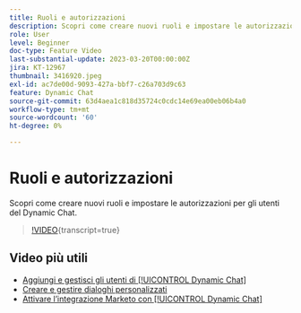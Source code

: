 ```yaml
---
title: Ruoli e autorizzazioni
description: Scopri come creare nuovi ruoli e impostare le autorizzazioni per gli utenti del Dynamic Chat.
role: User
level: Beginner
doc-type: Feature Video
last-substantial-update: 2023-03-20T00:00:00Z
jira: KT-12967
thumbnail: 3416920.jpeg
exl-id: ac7de00d-9093-427a-bbf7-c26a703d9c63
feature: Dynamic Chat
source-git-commit: 63d4aea1c818d35724c0cdc14e69ea00eb06b4a0
workflow-type: tm+mt
source-wordcount: '60'
ht-degree: 0%

---
```


# Ruoli e autorizzazioni

Scopri come creare nuovi ruoli e impostare le autorizzazioni per gli utenti del Dynamic Chat.

>[!VIDEO](https://video.tv.adobe.com/v/3416920/?quality=12&learn=on){transcript=true}

## Video più utili

* [Aggiungi e gestisci gli utenti di [!UICONTROL Dynamic Chat]](user-management.md)
* [Creare e gestire dialoghi personalizzati](dialogue-management.md)
* [Attivare l’integrazione Marketo con [!UICONTROL Dynamic Chat]](marketo-integration.md)
